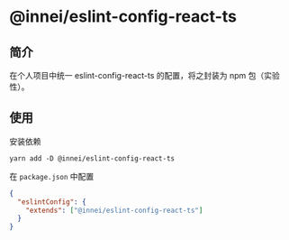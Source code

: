 # @innei/eslint-config-react-ts

## 简介

在个人项目中统一 eslint-config-react-ts 的配置，将之封装为 npm 包（实验性）。

## 使用

安装依赖

```shell
yarn add -D @innei/eslint-config-react-ts
```

在 `package.json` 中配置

```json
{
  "eslintConfig": {
    "extends": ["@innei/eslint-config-react-ts"]
  }
}
```
